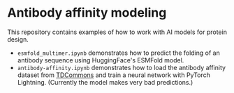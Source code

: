 # Antibody affinity modeling

This repository contains examples of how to work with AI models for protein design.

* `esmfold_multimer.ipynb` demonstrates how to predict the folding of an antibody sequence 
using HuggingFace's ESMFold model.
* `antibody-affinity.ipynb` demonstrates how to load the antibody affinity dataset from
[TDCommons](https://tdcommons.ai/multi_pred_tasks/antibodyaff/) and train a 
neural network with PyTorch Lightning. (Currently the model makes very bad predictions.)

